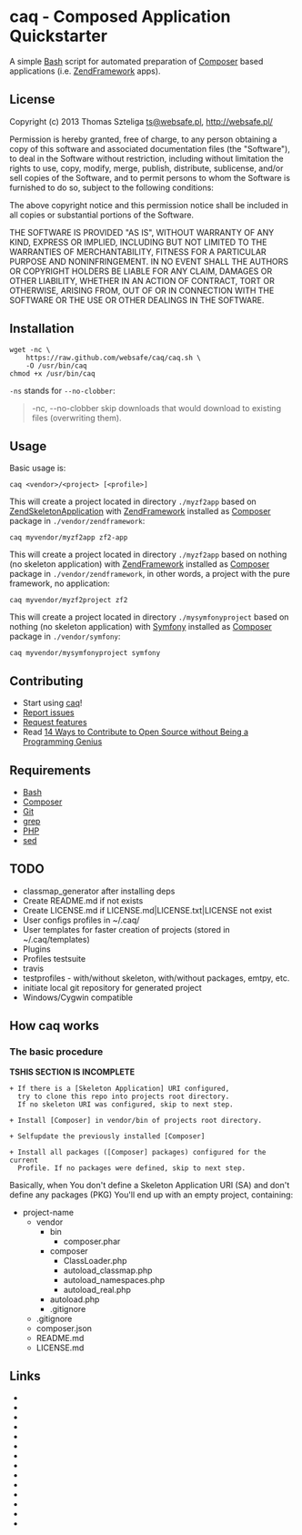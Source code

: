 caq - Composed Application Quickstarter
=======================================

A simple [Bash] script for automated preparation of [Composer] based
applications (i.e. [ZendFramework] apps).


License
-------

Copyright (c) 2013 Thomas Szteliga <ts@websafe.pl>, http://websafe.pl/

Permission is hereby granted, free of charge, to any person obtaining a copy
of this software and associated documentation files (the "Software"), to deal
in the Software without restriction, including without limitation the rights
to use, copy, modify, merge, publish, distribute, sublicense, and/or sell
copies of the Software, and to permit persons to whom the Software is
furnished to do so, subject to the following conditions:

The above copyright notice and this permission notice shall be included in
all copies or substantial portions of the Software.

THE SOFTWARE IS PROVIDED "AS IS", WITHOUT WARRANTY OF ANY KIND, EXPRESS OR
IMPLIED, INCLUDING BUT NOT LIMITED TO THE WARRANTIES OF MERCHANTABILITY,
FITNESS FOR A PARTICULAR PURPOSE AND NONINFRINGEMENT. IN NO EVENT SHALL THE
AUTHORS OR COPYRIGHT HOLDERS BE LIABLE FOR ANY CLAIM, DAMAGES OR OTHER
LIABILITY, WHETHER IN AN ACTION OF CONTRACT, TORT OR OTHERWISE, ARISING FROM,
OUT OF OR IN CONNECTION WITH THE SOFTWARE OR THE USE OR OTHER DEALINGS IN
THE SOFTWARE.



Installation
--------------------------------------------------------------------------------

~~~~
wget -nc \
    https://raw.github.com/websafe/caq/caq.sh \
    -O /usr/bin/caq
chmod +x /usr/bin/caq
~~~~


`-ns` stands for `--no-clobber`:

>  -nc, --no-clobber              skip downloads that would download to
>                                 existing files (overwriting them).


Usage
--------------------------------------------------------------------------------

Basic usage is:

~~~~
caq <vendor>/<project> [<profile>]
~~~~


This will create a project located in directory `./myzf2app` based 
on [ZendSkeletonApplication] with [ZendFramework] installed as [Composer] 
package in `./vendor/zendframework`:

~~~~
caq myvendor/myzf2app zf2-app
~~~~


This will create a project located in directory `./myzf2app` based 
on nothing (no skeleton application) with [ZendFramework] installed as 
[Composer] package in `./vendor/zendframework`, in other words, a project
with the pure framework, no application:

~~~~
caq myvendor/myzf2project zf2
~~~~


This will create a project located in directory `./mysymfonyproject` based 
on nothing (no skeleton application) with [Symfony] installed as [Composer] 
package in `./vendor/symfony`:

~~~~
caq myvendor/mysymfonyproject symfony
~~~~

Contributing
--------------------------------------------------------------------------------

 + Start using [caq]!
 + [Report issues]
 + [Request features]
 + Read
   [14 Ways to Contribute to Open Source without Being a Programming Genius]


Requirements
--------------------------------------------------------------------------------

 + [Bash]
 + [Composer]
 + [Git]
 + [grep]
 + [PHP]
 + [sed]


TODO
--------------------------------------------------------------------------------

 + classmap_generator after installing deps
 + Create README.md if not exists
 + Create LICENSE.md if LICENSE.md|LICENSE.txt|LICENSE not exist
 + User configs profiles in ~/.caq/
 + User templates for faster creation of projects (stored in ~/.caq/templates)
 + Plugins
 + Profiles testsuite
 + travis
 + testprofiles - with/without skeleton, with/without packages, emtpy, etc.
 + initiate local git repository for generated project
 + Windows/Cygwin compatible


How caq works
--------------------------------------------------------------------------------

### The basic procedure

**TSHIS SECTION IS INCOMPLETE**

    + If there is a [Skeleton Application] URI configured,
      try to clone this repo into projects root directory.
      If no skeleton URI was configured, skip to next step.

    + Install [Composer] in vendor/bin of projects root directory.

    + Selfupdate the previously installed [Composer]

    + Install all packages ([Composer] packages) configured for the current
      Profile. If no packages were defined, skip to next step.



Basically, when You don't define a Skeleton Application URI (SA)
and don't define any packages (PKG) You'll end up with an empty
project, containing:

 + project-name
   + vendor
     + bin
       + composer.phar
     + composer
       + ClassLoader.php
       + autoload_classmap.php
       + autoload_namespaces.php
       + autoload_real.php
     + autoload.php
     + .gitignore
   + .gitignore
   + composer.json
   + README.md
   + LICENSE.md


Links
--------------------------------------------------------------------------------

 + [Bash]: http://www.gnu.org/software/bash/bash.html
 + [Composer]: http://getcomposer.org/
 + [ZendFramework]: http://framework.zend.com/
 + [ZendSkeletonApplication]: https://github.com/zendframework/ZendSkeletonApplication
 + [Git]: http://git-scm.com/
 + [GitHub]: https://github.com/
 + [grep]: http://www.gnu.org/software/grep/
 + [PHP]: http://php.net/
 + [sed]: http://www.gnu.org/software/sed/
 + [caq]: http://websafe.github.com/caq/
 + [Report issues]: https://github.com/websafe/caq/issues
 + [Request features]: https://github.com/websafe/caq/issues?labels=enhancement&page=1&state=open
 + [Symfony]: http://symfony.com/
 + [14 Ways to Contribute to Open Source without Being a Programming Genius]:http://blog.smartbear.com/software-quality/bid/167051/14-Ways-to-Contribute-to-Open-Source-without-Being-a-Programming-Genius-or-a-Rock-Star


[Bash]: http://www.gnu.org/software/bash/bash.html
[Composer]: http://getcomposer.org/
[ZendFramework]: http://framework.zend.com/
[ZendSkeletonApplication]: https://github.com/zendframework/ZendSkeletonApplication
[Git]: http://git-scm.com/
[GitHub]: https://github.com/
[grep]: http://www.gnu.org/software/grep/
[PHP]: http://php.net/
[sed]: http://www.gnu.org/software/sed/
[caq]: http://websafe.github.com/caq/
[Report issues]: https://github.com/websafe/caq/issues
[Request features]: https://github.com/websafe/caq/issues?labels=enhancement&page=1&state=open
[Symfony]: http://symfony.com/
[14 Ways to Contribute to Open Source without Being a Programming Genius]:http://blog.smartbear.com/software-quality/bid/167051/14-Ways-to-Contribute-to-Open-Source-without-Being-a-Programming-Genius-or-a-Rock-Star
